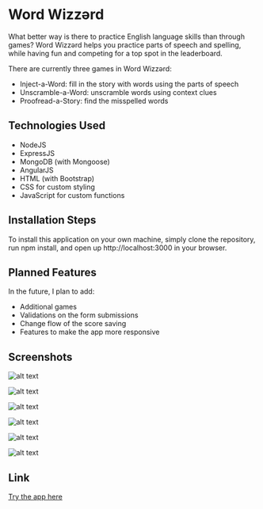 # Word Wizz&#601;rd
What better way is there to practice English language skills than through games?  Word Wizz&#601;rd helps you practice parts of speech and spelling, while having fun and competing for a top spot in the leaderboard.

There are currently three games in Word Wizz&#601;rd:

* Inject-a-Word:  fill in the story with words using the parts of speech
* Unscramble-a-Word:  unscramble words using context clues
* Proofread-a-Story:  find the misspelled words

## Technologies Used

* NodeJS
* ExpressJS
* MongoDB (with Mongoose)
* AngularJS
* HTML (with Bootstrap)
* CSS for custom styling
* JavaScript for custom functions

## Installation Steps
To install this application on your own machine, simply clone the repository, run npm install, and open up http://localhost:3000 in your browser.

## Planned Features

In the future, I plan to add:

* Additional games
* Validations on the form submissions
* Change flow of the score saving
* Features to make the app more responsive

## Screenshots

![alt text](https://github.com/stevendnoble/wordwizzerd/blob/master/public/images/screenshots/screenshot1.png "Homepage")

![alt text](https://github.com/stevendnoble/wordwizzerd/blob/master/public/images/screenshots/screenshot2.png "Inject-a-Word Play")

![alt text](https://github.com/stevendnoble/wordwizzerd/blob/master/public/images/screenshots/screenshot3.png "Inject-a-Word Read")

![alt text](https://github.com/stevendnoble/wordwizzerd/blob/master/public/images/screenshots/screenshot4.png "Unscramble-a-Word")

![alt text](https://github.com/stevendnoble/wordwizzerd/blob/master/public/images/screenshots/screenshot5.png "Proofread-a-Story")

![alt text](https://github.com/stevendnoble/wordwizzerd/blob/master/public/images/screenshots/screenshot6.png "Leaderboard")

## Link

[Try the app here](http://wordwizzerd.herokuapp.com/)